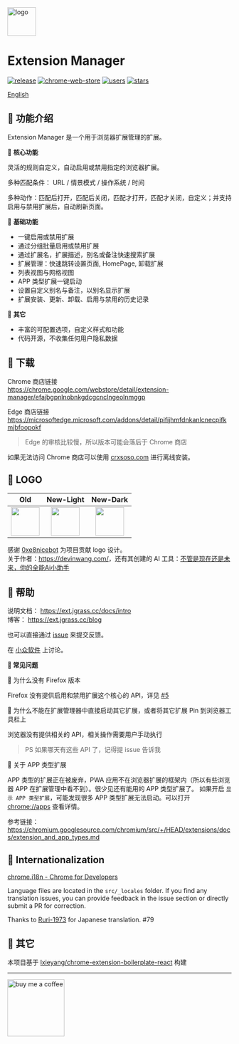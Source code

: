 <img src="src/assets/img/design-devin/Light-128.png" width="64" alt="logo"/>

# Extension Manager

[![release](https://img.shields.io/github/v/release/JasonGrass/auto-extension-manager?style=for-the-badge)](https://github.com/JasonGrass/auto-extension-manager/releases)
[![chrome-web-store](https://img.shields.io/chrome-web-store/v/efajbgpnlnobnkgdcgcnclngeolnmggp?style=for-the-badge)](https://chrome.google.com/webstore/detail/extension-manager/efajbgpnlnobnkgdcgcnclngeolnmggp)
[![users](https://img.shields.io/chrome-web-store/users/efajbgpnlnobnkgdcgcnclngeolnmggp.svg?style=for-the-badge)](https://chrome.google.com/webstore/detail/extension-manager/efajbgpnlnobnkgdcgcnclngeolnmggp)
[![stars](https://img.shields.io/chrome-web-store/stars/efajbgpnlnobnkgdcgcnclngeolnmggp?style=for-the-badge)](https://chrome.google.com/webstore/detail/extension-manager/efajbgpnlnobnkgdcgcnclngeolnmggp)

[English](./README.en.md)

## 🍉 功能介绍

Extension Manager 是一个用于浏览器扩展管理的扩展。

🍕 **核心功能**

灵活的规则自定义，自动启用或禁用指定的浏览器扩展。

多种匹配条件： URL / 情景模式 / 操作系统 / 时间

多种动作：匹配后打开，匹配后关闭，匹配才打开，匹配才关闭，自定义；并支持启用与禁用扩展后，自动刷新页面。

🍕 **基础功能**

- 一键启用或禁用扩展
- 通过分组批量启用或禁用扩展
- 通过扩展名，扩展描述，别名或备注快速搜索扩展
- 扩展管理：快速跳转设置页面, HomePage, 卸载扩展
- 列表视图与网格视图
- APP 类型扩展一键启动
- 设置自定义别名与备注，以别名显示扩展
- 扩展安装、更新、卸载、启用与禁用的历史记录

🍕 **其它**

- 丰富的可配置选项，自定义样式和功能
- 代码开源，不收集任何用户隐私数据

## 🍉 下载

Chrome 商店链接  
<https://chrome.google.com/webstore/detail/extension-manager/efajbgpnlnobnkgdcgcnclngeolnmggp>

Edge 商店链接  
<https://microsoftedge.microsoft.com/addons/detail/pifijhmfdnkanlcnecpifkmjbfoopokf>

> Edge 的审核比较慢，所以版本可能会落后于 Chrome 商店

如果无法访问 Chrome 商店可以使用 [crxsoso.com](https://www.crxsoso.com/webstore/detail/efajbgpnlnobnkgdcgcnclngeolnmggp) 进行离线安装。

## 🍉 LOGO

|                           Old                           |                           New-Light                           |                           New-Dark                           |
|:-------------------------------------------------------:|:-------------------------------------------------------------:|:------------------------------------------------------------:|
| <img src="src/assets/img/old/icon-128.png" width="64"/> | <img src="src/assets/img/design-devin/Light.svg" width="64"/> | <img src="src/assets/img/design-devin/Dark.svg" width="64"/> |

感谢 [0xe8nicebot](https://github.com/0xe8nicebot) 为项目贡献 logo 设计。  
关于作者：<https://devinwang.com/>，还有其创建的 AI 工具：[不管是现在还是未来，你的全能Ai小助手](https://chatboy.io/r/spi6jpul)

## 🍉 帮助

说明文档： <https://ext.jgrass.cc/docs/intro>  
博客： <https://ext.jgrass.cc/blog>

也可以直接通过 [issue](https://github.com/JasonGrass/auto-extension-manager/issues/new?body=%0A%0A%0A%0A---%0A%3C%21--+%E2%86%91%E8%AF%B7%E5%9C%A8%E6%AD%A4%E8%A1%8C%E4%B8%8A%E6%96%B9%E5%A1%AB%E5%86%99%E9%97%AE%E9%A2%98%2F%E5%BB%BA%E8%AE%AE%E8%AF%A6%E6%83%85%E2%86%91+--%3E%0AFrom+readme+%0A) 来提交反馈。

在 [小众软件](https://meta.appinn.net/t/topic/46198) 上讨论。

**🎃 常见问题**

🔖 为什么没有 Firefox 版本

Firefox 没有提供启用和禁用扩展这个核心的 API，详见 [#5](https://github.com/JasonGrass/auto-extension-manager/issues/5)

🔖 为什么不能在扩展管理器中直接启动其它扩展，或者将其它扩展 Pin 到浏览器工具栏上

浏览器没有提供相关的 API，相关操作需要用户手动执行

> PS 如果哪天有这些 API 了，记得提 issue 告诉我

🔖 关于 APP 类型扩展

APP 类型的扩展正在被废弃，PWA 应用不在浏览器扩展的框架内（所以有些浏览器 APP 在扩展管理中看不到）。很少见还有能用的 APP 类型扩展了。
如果开启 `显示 APP 类型扩展`，可能发现很多 APP 类型扩展无法启动。可以打开 <chrome://apps> 查看详情。

参考链接：<https://chromium.googlesource.com/chromium/src/+/HEAD/extensions/docs/extension_and_app_types.md>

## 🍉 Internationalization

[chrome.i18n - Chrome for Developers](https://developer.chrome.com/docs/extensions/reference/i18n/ )

Language files are located in the `src/_locales` folder.
If you find any translation issues, you can provide feedback in the issue section or directly submit a PR for correction.

Thanks to [Ruri-1973](https://github.com/Blank-1973) for Japanese translation. #79

## 🍉 其它

本项目基于 [lxieyang/chrome-extension-boilerplate-react](https://github.com/lxieyang/chrome-extension-boilerplate-react ) 构建

---

[<img src="src/assets/img/buymeacoffee.svg" width="128" alt="buy me a coffee"/>](https://www.buymeacoffee.com/jgrass/extension-manager?utm_source=readmecn)
